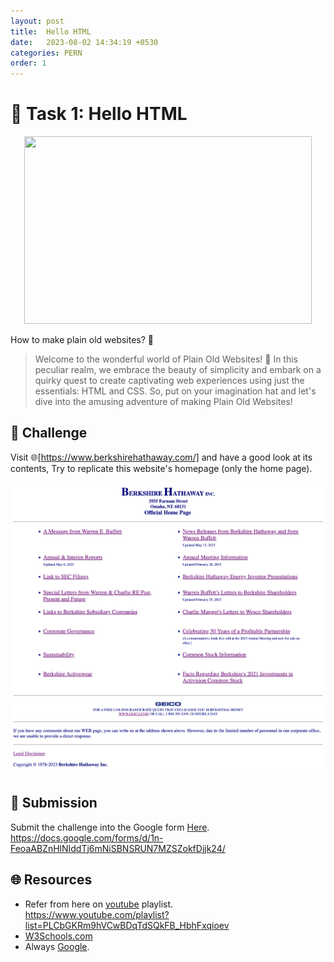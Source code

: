```yaml
---
layout: post
title:  Hello HTML
date:   2023-08-02 14:34:19 +0530
categories: PERN
order: 1
---
```


# **:star2: Task 1: Hello HTML**

<p align="center">
    <img width="460" height="300" src="https://media4.giphy.com/media/SpopD7IQN2gK3qN4jS/giphy.gif?cid=ecf05e47fl0vvy8pig5lovghjvd4ervukfxd5o4q8zig9b1q&ep=v1_gifs_search&rid=giphy.gif&ct=g">
</p>

How to make plain old websites? 🤔
 > Welcome to the wonderful world of Plain Old Websites! 🎉 In this peculiar realm, we embrace the beauty of simplicity and embark on a quirky quest to create captivating web experiences using just the essentials: HTML and CSS. So, put on your imagination hat and let's dive into the amusing adventure of making Plain Old Websites!

## **:pushpin: Challenge**  
Visit 🌐[https://www.berkshirehathaway.com/] and have a good look at its contents, Try to replicate this website's homepage (only the home page). 
 
 ![berkshirehathaway]

## **📂 Submission**
Submit the challenge into the Google form [Here](https://docs.google.com/forms/d/1n-FeoaABZnHlNIddTj6mNiSBNSRUN7MZSZokfDjjk24/). </br>
https://docs.google.com/forms/d/1n-FeoaABZnHlNIddTj6mNiSBNSRUN7MZSZokfDjjk24/  

## **🌐 Resources**
 - Refer from here on [youtube] playlist.</br>
   https://www.youtube.com/playlist?list=PLCbGKRm9hVCwBDqTdSQkFB_HbhFxqioev
 - [W3Schools.com]
 - Always [Google].


<!-- links -->
[https://www.berkshirehathaway.com/]: https://www.berkshirehathaway.com/
[berkshirehathaway]:../assets/screenshots/task1.png
[youtube]:https://www.youtube.com/playlist?list=PLCbGKRm9hVCwBDqTdSQkFB_HbhFxqioev
[W3Schools.com]:https://www.w3schools.com/html/
[Google]:https://https://www.google.com/
[htmldog.com]:https://www.htmldog.com/
[freecodecamp.com]:https://www.freecodecamp.org/news/the-html-handbook/
[learn-html.com]:https://www.learn-html.org/
[codecademy.com]:https://www.codecademy.com/learn/learn-html
